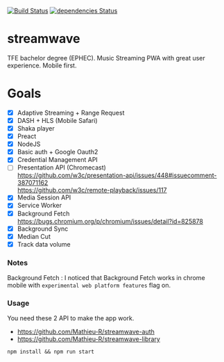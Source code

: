 [![Build Status](https://travis-ci.org/Mathieu-R/streamwave.svg?branch=master)](https://travis-ci.org/Mathieu-R/streamwave)
[![dependencies Status](https://david-dm.org/Mathieu-R/streamwave/status.svg)](https://david-dm.org/Mathieu-R/streamwave)

# streamwave
TFE bachelor degree (EPHEC). Music Streaming PWA with great user experience. Mobile first.

# Goals
- [X] Adaptive Streaming + Range Request  
- [X] DASH + HLS (Mobile Safari)   
- [X] Shaka player   
- [X] Preact    
- [X] NodeJS    
- [X] Basic auth + Google Oauth2     
- [X] Credential Management API    
- [ ] Presentation API (Chromecast)    
    https://github.com/w3c/presentation-api/issues/448#issuecomment-387071162   
    https://github.com/w3c/remote-playback/issues/117    
- [X] Media Session API    
- [X] Service Worker    
- [X] Background Fetch    
    https://bugs.chromium.org/p/chromium/issues/detail?id=825878     
- [X] Background Sync     
- [X] Median Cut 
- [X] Track data volume    

### Notes
Background Fetch : 
I noticed that Background Fetch works in chrome mobile with `experimental web platform features` flag on.

### Usage

You need these 2 API to make the app work.
- https://github.com/Mathieu-R/streamwave-auth
- https://github.com/Mathieu-R/streamwave-library

```
npm install && npm run start
```

